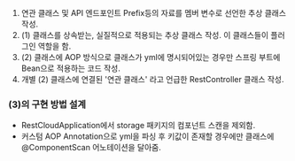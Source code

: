 1. 연관 클래스 및 API 엔드포인트 Prefix등의 자료를 멤버 변수로 선언한 추상 클래스 작성.
2. (1) 클래스를 상속받는, 실질적으로 적용되는 추상 클래스 작성. 이 클래스들이 플러그인 역할을 함.
3. (2) 클래스에 AOP 방식으로 클래스가 yml에 명시되어있는 경우만 스프링 부트에 Bean으로 적용하는 코드 작성.
4. 개별 (2) 클래스에 연결된 '연관 클래스' 라고 언급한 RestController 클래스 작성.


### (3)의 구현 방법 설계

* RestCloudApplication에서 storage 패키지의 컴포넌트 스캔을 제외함.
* 커스텀 AOP Annotation으로 yml을 파싱 후 키값이 존재할 경우에만 클래스에 @ComponentScan 어노테이션을 달아줌.